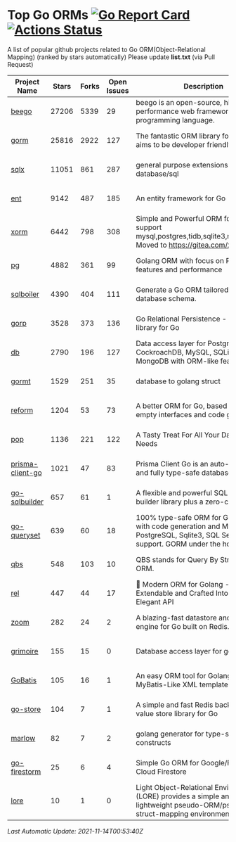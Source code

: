 # Top Go ORMs [![Go Report Card](https://goreportcard.com/badge/github.com/d-tsuji/awesome-go-orms)](https://goreportcard.com/report/github.com/d-tsuji/awesome-go-orms) [![Actions Status](https://github.com/d-tsuji/awesome-go-orms/workflows/CI/badge.svg)](https://github.com/d-tsuji/awesome-go-orms/actions)
A list of popular github projects related to Go ORM(Object-Relational Mapping) (ranked by stars automatically)
Please update **list.txt** (via Pull Request)

| Project Name | Stars | Forks | Open Issues | Description | Last Update |
| ------------ | ----- | ----- | ----------- | ----------- | ----------- |
| [beego](https://github.com/beego/beego) | 27206 | 5339 | 29 | beego is an open-source, high-performance web framework for the Go programming language. | 2021-11-13 22:00:54 |
| [gorm](https://github.com/go-gorm/gorm) | 25816 | 2922 | 127 | The fantastic ORM library for Golang, aims to be developer friendly | 2021-11-13 21:24:19 |
| [sqlx](https://github.com/jmoiron/sqlx) | 11051 | 861 | 287 | general purpose extensions to golang's database/sql | 2021-11-13 11:32:43 |
| [ent](https://github.com/ent/ent) | 9142 | 487 | 185 | An entity framework for Go | 2021-11-13 16:14:40 |
| [xorm](https://github.com/go-xorm/xorm) | 6442 | 798 | 308 | Simple and Powerful ORM for Go, support mysql,postgres,tidb,sqlite3,mssql,oracle, Moved to https://gitea.com/xorm/xorm | 2021-11-13 11:58:16 |
| [pg](https://github.com/go-pg/pg) | 4882 | 361 | 99 | Golang ORM with focus on PostgreSQL features and performance | 2021-11-13 11:32:39 |
| [sqlboiler](https://github.com/volatiletech/sqlboiler) | 4390 | 404 | 111 | Generate a Go ORM tailored to your database schema. | 2021-11-13 17:51:02 |
| [gorp](https://github.com/go-gorp/gorp) | 3528 | 373 | 136 | Go Relational Persistence - an ORM-ish library for Go | 2021-11-09 12:23:52 |
| [db](https://github.com/upper/db) | 2790 | 196 | 127 | Data access layer for PostgreSQL, CockroachDB, MySQL, SQLite and MongoDB with ORM-like features. | 2021-11-12 08:00:17 |
| [gormt](https://github.com/xxjwxc/gormt) | 1529 | 251 | 35 | database to golang struct | 2021-11-13 08:28:23 |
| [reform](https://github.com/go-reform/reform) | 1204 | 53 | 73 | A better ORM for Go, based on non-empty interfaces and code generation. | 2021-11-13 01:05:54 |
| [pop](https://github.com/gobuffalo/pop) | 1136 | 221 | 122 | A Tasty Treat For All Your Database Needs | 2021-11-12 11:19:10 |
| [prisma-client-go](https://github.com/prisma/prisma-client-go) | 1021 | 47 | 83 | Prisma Client Go is an auto-generated and fully type-safe database client | 2021-11-13 06:51:11 |
| [go-sqlbuilder](https://github.com/huandu/go-sqlbuilder) | 657 | 61 | 1 | A flexible and powerful SQL string builder library plus a zero-config ORM. | 2021-11-13 10:23:44 |
| [go-queryset](https://github.com/jirfag/go-queryset) | 639 | 60 | 18 | 100% type-safe ORM for Go (Golang) with code generation and MySQL, PostgreSQL, Sqlite3, SQL Server support. GORM under the hood. | 2021-11-04 06:20:54 |
| [qbs](https://github.com/coocood/qbs) | 548 | 103 | 10 | QBS stands for Query By Struct. A Go ORM. | 2021-09-18 08:26:02 |
| [rel](https://github.com/go-rel/rel) | 447 | 44 | 17 | :gem: Modern ORM for Golang - Testable, Extendable and Crafted Into a Clean and Elegant API | 2021-11-12 07:02:23 |
| [zoom](https://github.com/albrow/zoom) | 282 | 24 | 2 | A blazing-fast datastore and querying engine for Go built on Redis. | 2021-11-08 11:25:54 |
| [grimoire](https://github.com/Fs02/grimoire) | 155 | 15 | 0 | Database access layer for golang | 2021-11-10 09:36:27 |
| [GoBatis](https://github.com/runner-mei/GoBatis) | 105 | 16 | 1 | An easy ORM tool for Golang, support MyBatis-Like XML template SQL | 2021-11-05 13:17:31 |
| [go-store](https://github.com/gosuri/go-store) | 104 | 7 | 1 | A simple and fast Redis backed key-value store library for Go | 2021-11-03 13:12:30 |
| [marlow](https://github.com/dadleyy/marlow) | 82 | 7 | 2 | golang generator for type-safe sql api constructs | 2021-09-29 00:13:39 |
| [go-firestorm](https://github.com/jschoedt/go-firestorm) | 25 | 6 | 4 | Simple Go ORM for Google/Firebase Cloud Firestore | 2021-10-20 08:44:39 |
| [lore](https://github.com/abrahambotros/lore) | 10 | 1 | 0 | Light Object-Relational Environment (LORE) provides a simple and lightweight pseudo-ORM/pseudo-struct-mapping environment for Go | 2021-10-12 08:51:16 |

*Last Automatic Update: 2021-11-14T00:53:40Z*